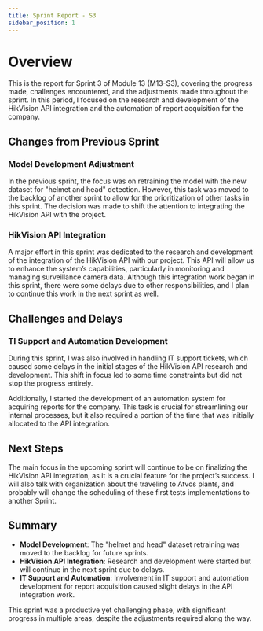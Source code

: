 ```yaml
---
title: Sprint Report - S3
sidebar_position: 1
---
```


# Overview

This is the report for Sprint 3 of Module 13 (M13-S3), covering the progress made, challenges encountered, and the adjustments made throughout the sprint. In this period, I focused on the research and development of the HikVision API integration and the automation of report acquisition for the company.

## Changes from Previous Sprint

### Model Development Adjustment

In the previous sprint, the focus was on retraining the model with the new dataset for "helmet and head" detection. However, this task was moved to the backlog of another sprint to allow for the prioritization of other tasks in this sprint. The decision was made to shift the attention to integrating the HikVision API with the project.

### HikVision API Integration

A major effort in this sprint was dedicated to the research and development of the integration of the HikVision API with our project. This API will allow us to enhance the system’s capabilities, particularly in monitoring and managing surveillance camera data. Although this integration work began in this sprint, there were some delays due to other responsibilities, and I plan to continue this work in the next sprint as well.

## Challenges and Delays

### TI Support and Automation Development

During this sprint, I was also involved in handling IT support tickets, which caused some delays in the initial stages of the HikVision API research and development. This shift in focus led to some time constraints but did not stop the progress entirely.

Additionally, I started the development of an automation system for acquiring reports for the company. This task is crucial for streamlining our internal processes, but it also required a portion of the time that was initially allocated to the API integration. 

## Next Steps

The main focus in the upcoming sprint will continue to be on finalizing the HikVision API integration, as it is a crucial feature for the project’s success. I will also talk with organization about the traveling to Atvos plants, and probably will change the scheduling of these first tests implementations to another Sprint.

## Summary

- **Model Development**: The "helmet and head" dataset retraining was moved to the backlog for future sprints.
- **HikVision API Integration**: Research and development were started but will continue in the next sprint due to delays.
- **IT Support and Automation**: Involvement in IT support and automation development for report acquisition caused slight delays in the API integration work.

This sprint was a productive yet challenging phase, with significant progress in multiple areas, despite the adjustments required along the way.
